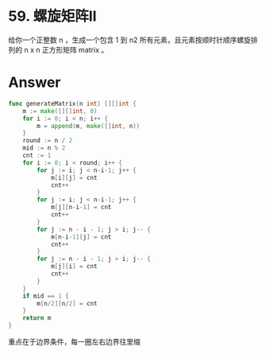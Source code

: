 # 59. 螺旋矩阵II

给你一个正整数 n ，生成一个包含 1 到 n2 所有元素，且元素按顺时针顺序螺旋排列的 n x n 正方形矩阵 matrix 。

# Answer

```go
func generateMatrix(n int) [][]int {
	m := make([][]int, 0)
	for i := 0; i < n; i++ {
		m = append(m, make([]int, n))
	}
	round := n / 2
	mid := n % 2
	cnt := 1
	for i := 0; i < round; i++ {
		for j := i; j < n-i-1; j++ {
			m[i][j] = cnt
			cnt++
		}
		for j := i; j < n-i-1; j++ {
			m[j][n-i-1] = cnt
			cnt++
		}
		for j := n - i - 1; j > i; j-- {
			m[n-i-1][j] = cnt
			cnt++
		}
		for j := n - i - 1; j > i; j-- {
			m[j][i] = cnt
			cnt++
		}
	}
	if mid == 1 {
		m[n/2][n/2] = cnt
	}
	return m
}
```

重点在于边界条件，每一圈左右边界往里缩